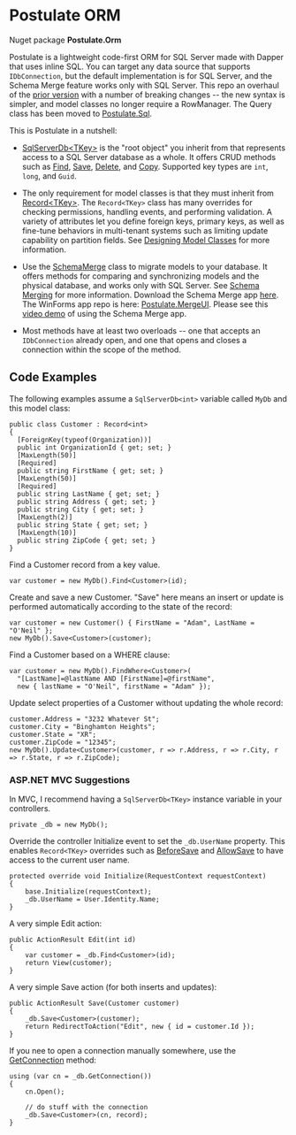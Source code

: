 # Postulate ORM

Nuget package **Postulate.Orm**

Postulate is a lightweight code-first ORM for SQL Server made with Dapper that uses inline SQL. You can target any data source that supports `IDbConnection`, but the default implementation is for SQL Server, and the Schema Merge feature works only with SQL Server. This repo an overhaul of the [prior version](https://github.com/adamosoftware/Postulate08) with a number of breaking changes -- the new syntax is simpler, and model classes no longer require a RowManager. The Query class has been moved to [Postulate.Sql](https://github.com/adamosoftware/Postulate.Sql).

This is Postulate in a nutshell:

- [SqlServerDb&lt;TKey&gt;](https://github.com/adamosoftware/PostulateORM/blob/master/PostulateV1/SqlServerDb.cs) is the "root object" you inherit from that represents access to a SQL Server database as a whole. It offers CRUD methods such as [Find](https://github.com/adamosoftware/Postulate.Orm/blob/master/PostulateV1/Abstract/SqlDb.cs#L118), [Save](https://github.com/adamosoftware/Postulate.Orm/blob/master/PostulateV1/Abstract/SqlDb_Save.cs#L16), [Delete](https://github.com/adamosoftware/Postulate.Orm/blob/master/PostulateV1/Abstract/SqlDb.cs#L130), and [Copy](https://github.com/adamosoftware/Postulate.Orm/blob/master/PostulateV1/Abstract/SqlDb_Copy.cs#L14). Supported key types are `int`, `long`, and `Guid`.

- The only requirement for model classes is that they must inherit from [Record&lt;TKey&gt;](https://github.com/adamosoftware/PostulateORM/blob/master/PostulateV1/Abstract/Record.cs). The `Record<TKey>` class has many overrides for checking permissions, handling events, and performing validation. A variety of attributes let you define foreign keys, primary keys, as well as fine-tune behaviors in multi-tenant systems such as limiting update capability on partition fields. See [Designing Model Classes](https://github.com/adamosoftware/Postulate.Orm/wiki/Designing-Model-Classes) for more information.

- Use the [SchemaMerge](https://github.com/adamosoftware/PostulateORM/blob/master/PostulateV1/Merge/SchemaMerge.cs) class to migrate models to your database. It offers methods for comparing and synchronizing models and the physical database, and works only with SQL Server. See [Schema Merging](https://github.com/adamosoftware/Postulate.Orm/wiki/Schema-Merge) for more information. Download the Schema Merge app [here](https://github.com/adamosoftware/Postulate.Orm/releases/tag/v0.9.135). The WinForms app repo is here: [Postulate.MergeUI](https://github.com/adamosoftware/Postulate.MergeUI). Please see this [video demo](https://vimeo.com/219400011) of using the Schema Merge app.

- Most methods have at least two overloads -- one that accepts an `IDbConnection` already open, and one that opens and closes a connection within the scope of the method.

## Code Examples

The following examples assume a `SqlServerDb<int>` variable called `MyDb` and this model class:

    public class Customer : Record<int>
    {
      [ForeignKey(typeof(Organization))]
      public int OrganizationId { get; set; }
      [MaxLength(50)]
      [Required]
      public string FirstName { get; set; }
      [MaxLength(50)]
      [Required]
      public string LastName { get; set; }
      public string Address { get; set; }
      public string City { get; set; }
      [MaxLength(2)]
      public string State { get; set; }
      [MaxLength(10)]
      public string ZipCode { get; set; }
    }

Find a Customer record from a key value.

    var customer = new MyDb().Find<Customer>(id);
    
Create and save a new Customer. "Save" here means an insert or update is performed automatically according to the state of the record:

    var customer = new Customer() { FirstName = "Adam", LastName = "O'Neil" };
    new MyDb().Save<Customer>(customer);

Find a Customer based on a WHERE clause:

    var customer = new MyDb().FindWhere<Customer>(
      "[LastName]=@lastName AND [FirstName]=@firstName", 
      new { lastName = "O'Neil", firstName = "Adam" });
      
Update select properties of a Customer without updating the whole record:

    customer.Address = "3232 Whatever St";
    customer.City = "Binghamton Heights";
    customer.State = "XR";
    customer.ZipCode = "12345";
    new MyDb().Update<Customer>(customer, r => r.Address, r => r.City, r => r.State, r => r.ZipCode);

### ASP.NET MVC Suggestions

In MVC, I recommend having a `SqlServerDb<TKey>` instance variable in your controllers.

    private _db = new MyDb();
    
Override the controller Initialize event to set the `_db.UserName` property. This enables `Record<TKey>` overrides such as [BeforeSave](https://github.com/adamosoftware/Postulate.Orm/blob/master/PostulateV1/Abstract/Record.cs#L116) and [AllowSave](https://github.com/adamosoftware/Postulate.Orm/blob/master/PostulateV1/Abstract/Record.cs#L107) to have access to the current user name.

    protected override void Initialize(RequestContext requestContext)
    {            
        base.Initialize(requestContext);
        _db.UserName = User.Identity.Name;
    }

A very simple Edit action:

    public ActionResult Edit(int id)
    {
        var customer = _db.Find<Customer>(id);
        return View(customer);
    }

A very simple Save action (for both inserts and updates):

    public ActionResult Save(Customer customer)
    {
        _db.Save<Customer>(customer);
        return RedirectToAction("Edit", new { id = customer.Id });
    }
    
If you nee to open a connection manually somewhere, use the [GetConnection](https://github.com/adamosoftware/Postulate.Orm/blob/master/PostulateV1/SqlServerDb.cs#L39) method:

    using (var cn = _db.GetConnection())
    {
        cn.Open();
        
        // do stuff with the connection
        _db.Save<Customer>(cn, record);
    }
